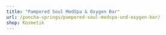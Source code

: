 ```yaml
---
title: "Pampered Soul MedSpa & Oxygen Bar"
url: /poncha-springs/pampered-soul-medspa-und-oxygen-bar/
shop: Kosmetik
---
```

